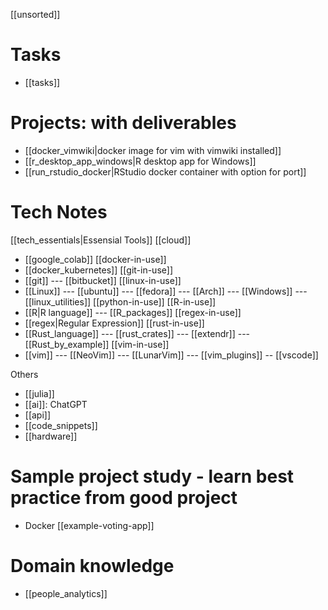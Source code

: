 [[unsorted]]

# Tasks
- [[tasks]]

# Projects: with deliverables
- [[docker_vimwiki|docker image for vim with vimwiki installed]]
- [[r_desktop_app_windows|R desktop app for Windows]]
- [[run_rstudio_docker|RStudio docker container with option for port]]

# Tech Notes
[[tech_essentials|Essensial Tools]]
[[cloud]]
- [[google_colab]]
[[docker-in-use]]
- [[docker_kubernetes]]
[[git-in-use]]
- [[git]] --- [[bitbucket]]
[[linux-in-use]]
- [[Linux]] --- [[ubuntu]] --- [[fedora]] --- [[Arch]] --- [[Windows]] --- [[linux_utilities]]
[[python-in-use]]
[[R-in-use]]
- [[R|R language]] --- [[R_packages]]
[[regex-in-use]]
- [[regex|Regular Expression]]
[[rust-in-use]]
- [[Rust_language]] --- [[rust_crates]]  --- [[extendr]] --- [[Rust_by_example]] 
[[vim-in-use]]
- [[vim]] --- [[NeoVim]] --- [[LunarVim]] --- [[vim_plugins]] -- [[vscode]]

Others
- [[julia]]
- [[ai]]: ChatGPT
- [[api]]
- [[code_snippets]]
- [[hardware]]

# Sample project study - learn best practice from good project
- Docker [[example-voting-app]]

# Domain knowledge
- [[people_analytics]]
